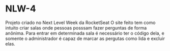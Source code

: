# NLW-4
Projeto criado no Next Level Week da RocketSeat
O site feito tem como intuito criar salas onde pessoas posssam fazer perguntas de forma anônima. Para entrar em determinada sala é necessário ter o código dela, e somente o administrador é capaz de marcar as pergutas como lida e excluir elas.
